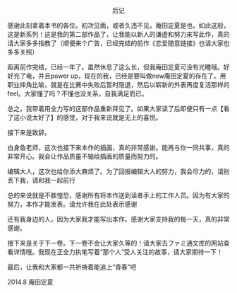 <p align="center">后记</p>

感谢此刻拿着本书的各位。初次见面，或者久违不见，庵田定夏是也。如此这般，这是新系列！这是我的第二部作品了，让我能以新人的谦虚和努力来写此作，真的请大家多多指教了（顺便来个广告，已经完结的前作《恋爱随意链接》也请大家也多多关照）

距离前作完结，已经一年了。虽然休息了这么长，但我庵田定夏可没有光睡哦。好好充了电，并且power up，现在的我，已经是要叫做new庵田定夏的存在了。用职业摔角比喻，就是在比赛中失败后暂时隐退，然后以崭新的外表再度复活那样的feel。大家懂了吗？不懂也没关系，自我满足而已。

总之，我带着用全力写的这部作品重新拜见了。如果大家读了后即便只有一点【看了这小说太好了】的感觉，对于我来说就是无上的喜悦。

接下来是致辞。

白身鱼老师，这次也接下来本作的插画，真的非常感谢。能再与你一同共事，真的非常开心。我会让作品质量不输给插画的质量而努力的。

编辑大人，这次也给你添大麻烦了。为了回报编辑大人的努力，我会尽力的，请别丢下我，请和我一起前行

总的来说就是不胜惶恐，感谢所有将本作送到读者手上的工作人员。因为有大家的努力，本作才能发表。请允许我在此处表示感谢

还有我身边的人，因为大家我才能写出本作。感谢大家支持我的每一天，真的非常感谢。

接下来是关于下一卷。下一卷不会让大家久等的！请大家去ファミ通文库的网站查看详情哦。我现在正全力执笔写着“那个人”受人关注的故事，请大家期待一下！

最后，让我和大家都一共祈祷着能追上“青春”吧

2014.8 庵田定夏

